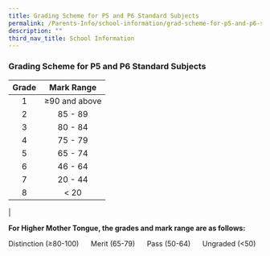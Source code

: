 ```yaml
---
title: Grading Scheme for P5 and P6 Standard Subjects
permalink: /Parents-Info/school-information/grad-scheme-for-p5-and-p6-standard-subjects/
description: ""
third_nav_title: School Information
---
```

### Grading Scheme for P5 and P6 Standard Subjects

| Grade | Mark Range |
|:---:|:---:|
| 1 | ≥90 and above |
| 2 | 85 - 89 |
| 3 | 80 - 84 |
| 4 | 75 - 79 |
| 5 | 65 - 74 |
| 6 | 46 - 64 |
| 7 | 20 - 44 |
|  8 | < 20  |
|

**For Higher Mother Tongue, the grades and mark range are as follows:**

Distinction (≥80-100)      Merit (65-79)      Pass (50-64)      Ungraded (<50)